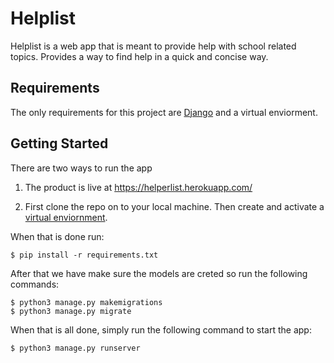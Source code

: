 # Helplist
Helplist is a web app that is meant to provide help with school related topics.
Provides a way to find help in a quick and concise way.

## Requirements
The only requirements for this project are [Django](https://docs.djangoproject.com/en/3.2/topics/install/) and a virtual enviorment.

## Getting Started
There are two ways to run the app
1. The product is live at https://helperlist.herokuapp.com/


2. First clone the repo on to your local machine. Then create and activate a [virtual enviornment](https://uoa-eresearch.github.io/eresearch-cookbook/recipe/2014/11/26/python-virtual-env/).

When that is done run:
```
$ pip install -r requirements.txt
```
After that we have make sure the models are creted so run the following commands:
```
$ python3 manage.py makemigrations
$ python3 manage.py migrate
```
When that is all done, simply run the following command to start the app:
```
$ python3 manage.py runserver
```




